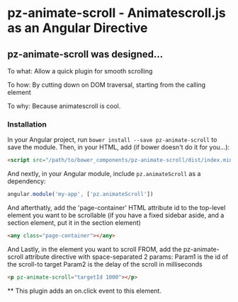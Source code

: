 # pz-animate-scroll - Animatescroll.js as an Angular Directive

## pz-animate-scroll was designed... 
To what: Allow a quick plugin for smooth scrolling

To how: By cutting down on DOM traversal, starting from the calling element

To why: Because animatescroll is cool.

### Installation

In your Angular project, run `bower install --save pz-animate-scroll` to save the
module. Then, in your HTML, add (if bower doesn't do it for you...):

``` html
<script src="/path/to/bower_components/pz-animate-scroll/dist/index.min.js"></script>
```

And nextly, in your Angular module, include `pz.animateScroll` as a dependency:

``` javascript
angular.module('my-app', ['pz.animateScroll'])
```

And afterthatly, add the 'page-container' HTML attribute id to the top-level element you want to be scrollable (if you have a fixed sidebar aside, and a section element, put it in the section element)
``` html
<any class="page-container"></any>
```

And Lastly, in the element you want to scroll FROM, add the pz-animate-scroll attribute directive with space-separated 2 params:
   Param1 is the id of the scroll-to target
   Param2 is the delay of the scroll in milliseconds
``` html
<p pz-animate-scroll="targetId 1000"></p>
```
** This plugin adds an on.click event to this element.



